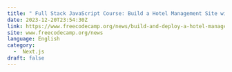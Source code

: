 ```yaml
---
title: " Full Stack JavaScript Course: Build a Hotel Management Site with Next.js, Sanity.io, and Tailwind CSS "
date: 2023-12-20T23:54:30Z
link: https://www.freecodecamp.org/news/build-and-deploy-a-hotel-management-site/?utm_medium=RSS&utm_source=news.12bit.vn
site: www.freecodecamp.org/news
language: English
category:
  -  Next.js 
draft: false
---
```

